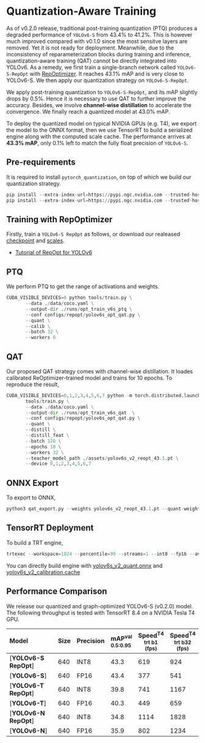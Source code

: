 # Quantization-Aware Training

As of v0.2.0 release, traditional post-training quantization (PTQ) produces a degraded performance of `YOLOv6-S` from 43.4% to 41.2%. This is however much improved compared with v0.1.0 since the most sensitve layers are removed. Yet it is not ready for deployment. Meanwhile, due to the inconsistency of reparameterization blocks during training and inference, quantization-aware training (QAT) cannot be directly integrated into YOLOv6. As a remedy, we first train a single-branch network called `YOLOv6-S-RepOpt` with [RepOptimizer](https://arxiv.org/pdf/2205.15242.pdf). It reaches 43.1% mAP and is very close to YOLOv6-S. We then apply our quantization strategy on `YOLOv6-S-RepOpt`.

We apply post-training quantization to `YOLOv6-S-RepOpt`, and its mAP slightly drops by 0.5%. Hence it is necessary to use QAT to further improve the accuracy. Besides, we involve   **channel-wise distillation** to accelerate the convergence. We finally reach a quantized model at 43.0% mAP.

To deploy the quantized model on typical NVIDIA GPUs (e.g. T4), we export the model to the ONNX format, then we use TensorRT to build a serialized engine along with the computed scale cache. The performance arrives at **43.3% mAP**, only 0.1% left to match the fully float precision of `YOLOv6-S`.


## Pre-requirements

It is required to install `pytorch_quantization`, on top of which we build our quantization strategy.

```python
pip install --extra-index-url=https://pypi.ngc.nvidia.com --trusted-host pypi.ngc.nvidia.com nvidia-pyindex
pip install --extra-index-url=https://pypi.ngc.nvidia.com --trusted-host pypi.ngc.nvidia.com pytorch_quantization
```

## Training with RepOptimizer
Firstly, train a `YOLOv6-S RepOpt` as follows, or download our realeased [checkpoint](https://github.com/meituan/YOLOv6/releases/download/0.2.0/yolov6s_v2_reopt.pt) and [scales](https://github.com/meituan/YOLOv6/releases/download/0.2.0/yolov6s_v2_scale.pt).
*  [Tutorial of RepOpt for YOLOv6](./docs/tutorial_repopt.md)
## PTQ
We perform PTQ to get the range of activations and weights.
```python
CUDA_VISIBLE_DEVICES=0 python tools/train.py \
       --data ./data/coco.yaml \
       --output-dir ./runs/opt_train_v6s_ptq \
       --conf configs/repopt/yolov6s_opt_qat.py \
       --quant \
       --calib \
       --batch 32 \
       --workers 0
```

## QAT

Our proposed QAT strategy comes with channel-wise distillation. It loades calibrated ReOptimizer-trained model and trains for 10 epochs. To reproduce the result,

```python
CUDA_VISIBLE_DEVICES=0,1,2,3,4,5,6,7 python -m torch.distributed.launch --nproc_per_node=8 \
       tools/train.py \
       --data ./data/coco.yaml \
       --output-dir ./runs/opt_train_v6s_qat  \
       --conf configs/repopt/yolov6s_opt_qat.py \
       --quant \
       --distill \
       --distill_feat \
       --batch 128 \
       --epochs 10 \
       --workers 32 \
       --teacher_model_path ./assets/yolov6s_v2_reopt_43.1.pt \
       --device 0,1,2,3,4,5,6,7
```
## ONNX Export
To export to ONNX,
```python
python3 qat_export.py --weights yolov6s_v2_reopt_43.1.pt --quant-weights yolov6s_v2_reopt_qat_43.0.pt --graph-opt --export-batch-size 1
```

## TensorRT Deployment

To build a TRT engine,

```python
trtexec --workspace=1024 --percentile=99 --streams=1 --int8 --fp16 --avgRuns=10 --onnx=yolov6s_v2_reopt_qat_43.0_bs1.sim.onnx --calib=yolov6s_v2_reopt_qat_43.0_remove_qdq_bs1_calibration_addscale.cache --saveEngine=yolov6s_v2_reopt_qat_43.0_bs1.sim.trt
```
You can directly build engine with [yolov6s_v2_quant.onnx](https://github.com/meituan/YOLOv6/releases/download/0.2.0/yolov6s_v2_reopt_qat_43.0_remove_qdq_bs1.sim.onnx) and [yolov6s_v2_calibration.cache](https://github.com/meituan/YOLOv6/releases/download/0.2.0/yolov6s_v2_reopt_qat_43.0_remove_qdq_bs1_calibration_addscale.cache)

## Performance Comparison

We release our quantized and graph-optimized YOLOv6-S (v0.2.0) model. The following throughput is tested with TensorRT 8.4 on a NVIDIA Tesla T4 GPU.

| Model           | Size        | Precision        |mAP<sup>val<br/>0.5:0.95 | Speed<sup>T4<br/>trt b1 <br/>(fps) | Speed<sup>T4<br/>trt b32 <br/>(fps) |
| :-------------- | ----------- | ----------- |:----------------------- | ---------------------------------------- | -----------------------------------|
| [**YOLOv6-S RepOpt**] | 640 | INT8         |43.3                     | 619     | 924  |
| [**YOLOv6-S**] | 640         | FP16         |43.4                     | 377    | 541 |
| [**YOLOv6-T RepOpt**] | 640 | INT8         |39.8                     | 741     | 1167  |
| [**YOLOv6-T**] | 640         | FP16         |40.3                     | 449    | 659 |
| [**YOLOv6-N RepOpt**] | 640 | INT8         |34.8                     | 1114     | 1828  |
| [**YOLOv6-N**] | 640         | FP16         |35.9                     | 802    | 1234 |
